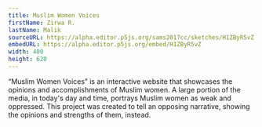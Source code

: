 ```yaml
---
title: Muslim Women Voices
firstName: Zirwa R.
lastName: Malik
sourceURL: https://alpha.editor.p5js.org/sams2017cc/sketches/H1ZByR5vZ
embedURL: https://alpha.editor.p5js.org/embed/H1ZByR5vZ
width: 400
height: 620
---
```


&ldquo;Muslim Women Voices&rdquo; is an interactive website that showcases
the opinions and accomplishments of Muslim women. A large portion of the
media, in today's day and time, portrays Muslim women as weak and oppressed.
This project was created to tell an opposing narrative, showing the opinions
and strengths of them, instead.

